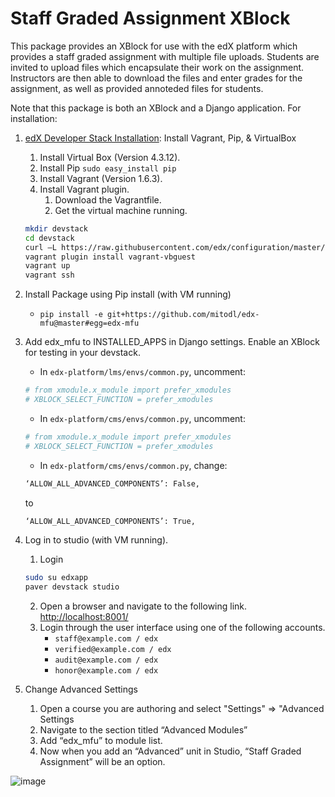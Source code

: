 Staff Graded Assignment XBlock
==============================

This package provides an XBlock for use with the edX platform which provides a staff graded assignment with multiple 
file uploads. Students are invited to upload files which encapsulate their work on the assignment. Instructors are 
then able to download the files and enter grades for the assignment, as well as provided annoteded files for students.

Note that this package is both an XBlock and a Django application. For installation:

1. [edX Developer Stack Installation](https://github.com/edx/configuration/wiki/edX-Developer-Stack): Install Vagrant, Pip, & VirtualBox
    1. Install Virtual Box (Version 4.3.12).
    2. Install Pip `sudo easy_install pip`
    3. Install Vagrant (Version 1.6.3).
    4. Install Vagrant plugin.
        1. Download the Vagrantfile.
        2. Get the virtual machine running.
    ```sh
    mkdir devstack
    cd devstack
    curl –L https://raw.githubusercontent.com/edx/configuration/master/vagrant/release/devstack/Vagrantfile > Vagrantfile
    vagrant plugin install vagrant-vbguest
    vagrant up
    vagrant ssh
    ```

2. Install Package using Pip install (with VM running)
    - `pip install -e git+https://github.com/mitodl/edx-mfu@master#egg=edx-mfu`
3. Add edx_mfu to INSTALLED_APPS in Django settings. Enable an XBlock for testing in your devstack.
    - In `edx-platform/lms/envs/common.py`, uncomment:
    ```sh
    # from xmodule.x_module import prefer_xmodules  
    # XBLOCK_SELECT_FUNCTION = prefer_xmodules  
    ```
    - In `edx-platform/cms/envs/common.py`, uncomment:  
    ```sh
    # from xmodule.x_module import prefer_xmodules  
    # XBLOCK_SELECT_FUNCTION = prefer_xmodules  
    ```
    - In `edx-platform/cms/envs/common.py`, change: 
    ```sh
    ‘ALLOW_ALL_ADVANCED_COMPONENTS’: False,
    ```
    to
    ```sh
    ‘ALLOW_ALL_ADVANCED_COMPONENTS’: True,
    ```
4. Log in to studio (with VM running).
    1. Login
    ```sh
    sudo su edxapp
    paver devstack studio
    ```
    2. Open a browser and navigate to the following link. [http://localhost:8001/](http://localhost:8001/)
    3. Login through the user interface using one of the following accounts.
        - `staff@example.com / edx`
        - `verified@example.com / edx`
        - `audit@example.com / edx`
        - `honor@example.com / edx`

5. Change Advanced Settings
    1. Open a course you are authoring and select "Settings" ⇒ "Advanced Settings
    2. Navigate to the section titled “Advanced Modules”
    3. Add “edx_mfu” to module list.
    4. Now when you add an “Advanced” unit in Studio, “Staff Graded Assignment” will be an option.

![image](/../screenshots/img/screenshot-studio-new-unit.png?raw=tru)
